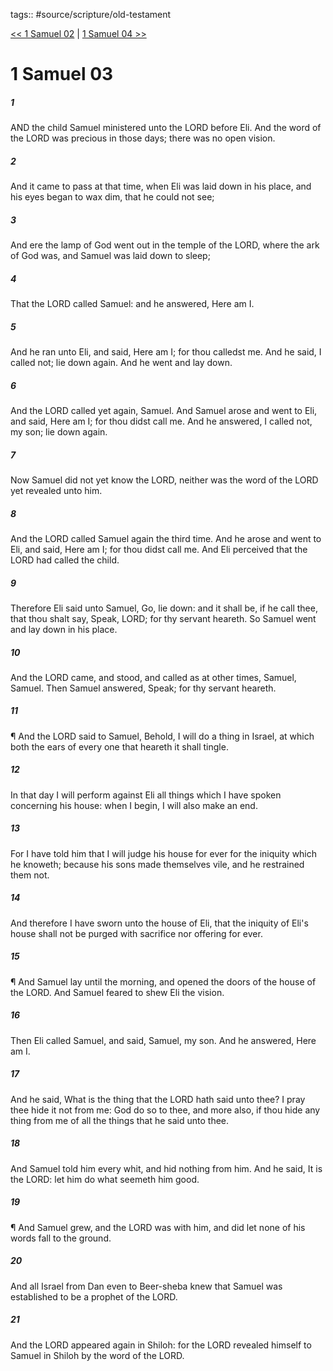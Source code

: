 tags:: #source/scripture/old-testament

[<< 1 Samuel 02](old-testament/09_1_Samuel/1_Samuel_02.md) | [1 Samuel 04 >>](old-testament/09_1_Samuel/1_Samuel_04.md)

# 1 Samuel 03

##### 1

AND the child Samuel ministered unto the LORD before Eli. And the word of the LORD was precious in those days; there was no open vision.

##### 2

And it came to pass at that time, when Eli was laid down in his place, and his eyes began to wax dim, that he could not see;

##### 3

And ere the lamp of God went out in the temple of the LORD, where the ark of God was, and Samuel was laid down to sleep;

##### 4

That the LORD called Samuel: and he answered, Here am I.

##### 5

And he ran unto Eli, and said, Here am I; for thou calledst me. And he said, I called not; lie down again. And he went and lay down.

##### 6

And the LORD called yet again, Samuel. And Samuel arose and went to Eli, and said, Here am I; for thou didst call me. And he answered, I called not, my son; lie down again.

##### 7

Now Samuel did not yet know the LORD, neither was the word of the LORD yet revealed unto him.

##### 8

And the LORD called Samuel again the third time. And he arose and went to Eli, and said, Here am I; for thou didst call me. And Eli perceived that the LORD had called the child.

##### 9

Therefore Eli said unto Samuel, Go, lie down: and it shall be, if he call thee, that thou shalt say, Speak, LORD; for thy servant heareth. So Samuel went and lay down in his place.

##### 10

And the LORD came, and stood, and called as at other times, Samuel, Samuel. Then Samuel answered, Speak; for thy servant heareth.

##### 11

¶ And the LORD said to Samuel, Behold, I will do a thing in Israel, at which both the ears of every one that heareth it shall tingle.

##### 12

In that day I will perform against Eli all things which I have spoken concerning his house: when I begin, I will also make an end.

##### 13

For I have told him that I will judge his house for ever for the iniquity which he knoweth; because his sons made themselves vile, and he restrained them not.

##### 14

And therefore I have sworn unto the house of Eli, that the iniquity of Eli's house shall not be purged with sacrifice nor offering for ever.

##### 15

¶ And Samuel lay until the morning, and opened the doors of the house of the LORD. And Samuel feared to shew Eli the vision.

##### 16

Then Eli called Samuel, and said, Samuel, my son. And he answered, Here am I.

##### 17

And he said, What is the thing that the LORD hath said unto thee? I pray thee hide it not from me: God do so to thee, and more also, if thou hide any thing from me of all the things that he said unto thee.

##### 18

And Samuel told him every whit, and hid nothing from him. And he said, It is the LORD: let him do what seemeth him good.

##### 19

¶ And Samuel grew, and the LORD was with him, and did let none of his words fall to the ground.

##### 20

And all Israel from Dan even to Beer-sheba knew that Samuel was established to be a prophet of the LORD.

##### 21

And the LORD appeared again in Shiloh: for the LORD revealed himself to Samuel in Shiloh by the word of the LORD.
